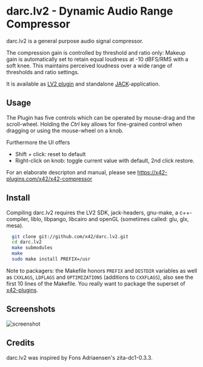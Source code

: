 darc.lv2 - Dynamic Audio Range Compressor
=========================================

darc.lv2 is a general purpose audio signal compressor.

The compression gain is controlled by threshold and ratio only:
Makeup gain is automatically set to retain equal loudness at -10 dBFS/RMS with a soft knee.
This maintains perceived loudness over a wide range of thresholds and ratio settings.

It is available as [LV2 plugin](http://lv2plug.in/) and standalone [JACK](http://jackaudio.org/)-application.

Usage
-----

The Plugin has five controls which can be operated by mouse-drag and the scroll-wheel.
Holding the _Ctrl_ key allows for fine-grained control when dragging or using the mouse-wheel on a knob.

Furthermore the UI offers
*   Shift + click: reset to default
*   Right-click on knob: toggle current value with default, 2nd click restore.

For an elaborate descripton and manual, please see https://x42-plugins.com/x42/x42-compressor

Install
-------

Compiling darc.lv2 requires the LV2 SDK, jack-headers, gnu-make, a c++-compiler,
liblo, libpango, libcairo and openGL (sometimes called: glu, glx, mesa).

```bash
  git clone git://github.com/x42/darc.lv2.git
  cd darc.lv2
  make submodules
  make
  sudo make install PREFIX=/usr
```

Note to packagers: the Makefile honors `PREFIX` and `DESTDIR` variables as well
as `CXXLAGS`, `LDFLAGS` and `OPTIMIZATIONS` (additions to `CXXFLAGS`), also
see the first 10 lines of the Makefile.
You really want to package the superset of [x42-plugins](https://github.com/x42/x42-plugins).

Screenshots
-----------

![screenshot](https://raw.github.com/x42/darc.lv2/master/img/darc.png "DARC LV2 GUI")

Credits
-------

darc.lv2 was inspired by Fons Adriaensen's zita-dc1-0.3.3.
